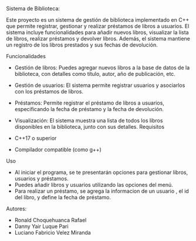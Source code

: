 Sistema de Biblioteca:

Este proyecto es un sistema de gestión de biblioteca implementado en C++ que permite registrar, gestionar y realizar préstamos de libros a usuarios. El sistema incluye funcionalidades para añadir nuevos libros, visualizar la lista de libros, realizar préstamos y devolver libros. Además, el sistema mantiene un registro de los libros prestados y sus fechas de devolución.

Funcionalidades

- Gestión de libros: Puedes agregar nuevos libros a la base de datos de la biblioteca, con detalles como título, autor, año de publicación, etc.

- Gestión de usuarios: El sistema permite registrar usuarios y asociarlos con los préstamos de libros.

- Préstamos: Permite registrar el préstamo de libros a usuarios, especificando la fecha de préstamo y la fecha de devolución.

- Visualización: El sistema muestra una lista de todos los libros disponibles en la biblioteca, junto con sus detalles.
Requisitos

- C++17 o superior
- Compilador compatible (como g++)

Uso
- Al iniciar el programa, se te presentarán opciones para gestionar libros, usuarios y préstamos.
- Puedes añadir libros y usuarios utilizando las opciones del menú.
- Para realizar un préstamo, se agrega la informacion de un usuario , el id del libro, y define la fecha de préstamo.


Autores:
- Ronald Choquehuanca Rafael
- Danny Yair Luque Pari
- Luciano Fabricio Velez Miranda
